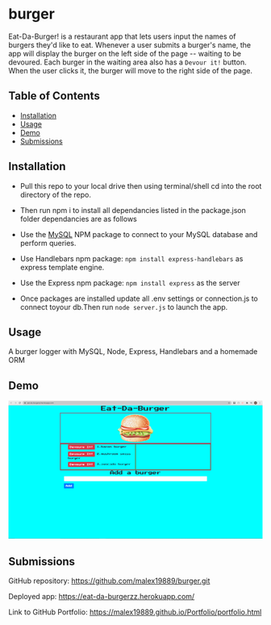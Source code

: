 # burger

Eat-Da-Burger! is a restaurant app that lets users input the names of burgers they'd like to eat. Whenever a user submits a burger's name, the app will display the burger on the left side of the page -- waiting to be devoured. Each burger in the waiting area also has a `Devour it!` button. When the user clicks it, the burger will move to the right side of the page.

## Table of Contents
* [Installation](#Installation)
* [Usage](#Usage)
* [Demo](#Demo)
* [Submissions](#Submissions)


## Installation
* Pull this repo to your local drive then using terminal/shell cd into the root directory of the repo.

* Then run npm i to install all dependancies listed in the package.json folder dependancies are as follows

* Use the [MySQL](https://www.npmjs.com/package/mysql) NPM package to connect to your MySQL database and perform queries.

* Use Handlebars npm package: `npm install express-handlebars` as express template engine.

* Use the Express npm package: `npm install express` as the server

*  Once packages are installed update all .env settings or connection.js to connect toyour db.Then run `node server.js` to launch the app.

## Usage 

 A burger logger with MySQL, Node, Express, Handlebars and a homemade ORM

## Demo

![Demo](./public/Assets/img/Demo.JPG)


## Submissions


GitHub repository: https://github.com/malex19889/burger.git

Deployed app: https://eat-da-burgerzz.herokuapp.com/

Link to GitHub Portfolio: https://malex19889.github.io/Portfolio/portfolio.html